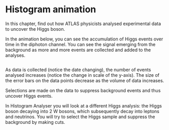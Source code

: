 # Histogram animation

In this chapter, find out how ATLAS physicists analysed experimental data to uncover the Higgs boson.

In the animation below, you can see the accumulation of Higgs events over time in the diphoton channel.  You can see the signal emerging from the background as more and more events are collected and added to the analyses.

<img alt="" src="https://twiki.cern.ch/twiki/pub/AtlasPublic/HiggsPublicResults//Hgg-FloatingScale-Short2.gif">

As data is collected (notice the date changing), the number of events analysed increases (notice the change in scale of the y-axis).  The size of the error bars on the data points decrease as the volume of data increases.

Selections are made on the data to suppress background events and thus uncover Higgs events. 

In Histogram Analyser you will look at a different Higgs analysis:
the Higgs boson decaying into 2 W bosons, which subsequently decay into leptons and neutrinos.  You will try to select the Higgs sample and suppress the background by making cuts.
